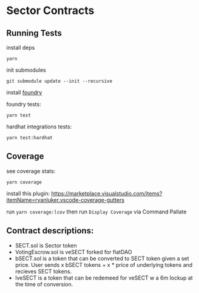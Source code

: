 # Sector Contracts

## Running Tests

install deps

```
yarn
```

init submodules

```
git submodule update --init --recursive
```

install [foundry](https://github.com/foundry-rs/foundry)

foundry tests:

```
yarn test
```

hardhat integrations tests:

```
yarn test:hardhat
```

## Coverage

see coverage stats:

```
yarn coverage
```

install this plugin:
https://marketplace.visualstudio.com/items?itemName=ryanluker.vscode-coverage-gutters

run `yarn coverage:lcov`
then run `Display Coverage` via Command Pallate

## Contract descriptions:

- SECT.sol is Sector token
- VotingEscrow.sol is veSECT forked for fiatDAO
- bSECT.sol is a token that can be converted to SECT token given a set price. User sends x bSECT tokens + x \* price of underlying tokens and recieves SECT tokens.
- lveSECT is a token that can be redemeed for veSECT w a 6m lockup at the time of conversion.
